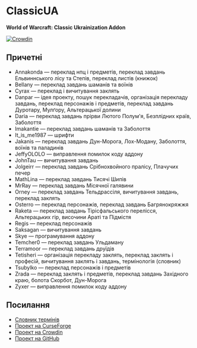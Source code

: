 # ClassicUA

**World of Warcraft: Classic Ukrainization Addon**

[![Crowdin](https://badges.crowdin.net/classicua/localized.svg)](https://crowdin.com/project/classicua)

## Причетні

* Annakonda — переклад нпц і предметів, переклад завдань Ельвиннського лісу та Степів, переклад листів (книжок)
* Bellany — переклад завдань шаманів та воїнів
* Cyrax — переклад і вичитування заклять
* Danpar — ідея проекту, пошук перекладачів, організація перекладу завдань, переклад персонажів і предметів, переклад завдань Дуротару, Мулґору, Альтерацької долини
* Daria — переклад завдань прірви Лютого Полум'я, Безплідних країв, Заболоття
* Imakantie — переклад завдань шаманів та Заболоття
* It_is_me1987 — шрифти
* Jakanis — переклад завдань Дун-Морога, Лох-Модану, Заболоття, воїнів та паладинів
* JeffyOLOLO — виправлення помилок коду аддону
* JohnTau — вичитування завдань
* Jolgeirr — переклад завдань Срібнохвойного пралісу, Плачучих печер
* MathLina — переклад завдань Тисячі Шипів
* MrRay — переклад завдань Місячної галявини
* Orney — переклад завдань Тельдрассіля, вичитування завдань, переклад заклять
* Osterro — переклад персонажів, переклад завдань Багрянокряжжя
* Raketa — переклад завдань Тірісфальського перелісся, Альтерацьких гір, височини Араті та Підмістя
* Regis — переклад персонажів
* Saksagan — вичитування завдань
* Skye — програмування аддону
* Temcher0 — переклад завдань Ульдаману
* Terramoor — переклад завдань друїдів
* Tetisheri — організація перекладу заклять, переклад заклять і професій, вичитування заклять і завдань, термінологія (словник)
* Tsubylko — переклад персонажів і предметів
* Zrada — переклад заклять і предметів, переклад завдань Західного краю, болота Скорбот, Дун-Морога
* Zyxer — виправлення помилок коду аддону

## Посилання

* [Словник термінів](https://greenya.github.io/ClassicUA/terms/)
* [Проект на CurseForge](https://www.curseforge.com/wow/addons/classicua)
* [Проект на Crowdin](https://crowdin.com/project/classicua)
* [Проект на GitHub](https://github.com/greenya/ClassicUA)
